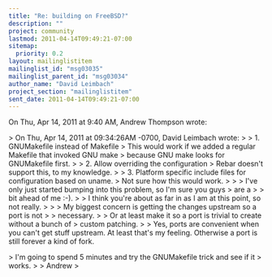 ```yaml
---
title: "Re: building on FreeBSD?"
description: ""
project: community
lastmod: 2011-04-14T09:49:21-07:00
sitemap:
  priority: 0.2
layout: mailinglistitem
mailinglist_id: "msg03035"
mailinglist_parent_id: "msg03034"
author_name: "David Leimbach"
project_section: "mailinglistitem"
sent_date: 2011-04-14T09:49:21-07:00
---
```



On Thu, Apr 14, 2011 at 9:40 AM, Andrew Thompson  wrote:

&gt; On Thu, Apr 14, 2011 at 09:34:26AM -0700, David Leimbach wrote:
&gt; &gt; 1. GNUMakefile instead of Makefile
&gt; This would work if we added a regular Makefile that invoked GNU make
&gt; because GNU make looks for GNUMakefile first.
&gt; &gt; 2. Allow overriding the configuration
&gt; Rebar doesn't support this, to my knowledge.
&gt; &gt; 3. Platform specific include files for configuration based on uname.
&gt; Not sure how this would work.
&gt;
&gt; &gt; I've only just started bumping into this problem, so I'm sure you guys
&gt; are a
&gt; &gt; bit ahead of me :-).
&gt;
&gt; I think you're about as far in as I am at this point, so not really.
&gt;
&gt; &gt; My biggest concern is getting the changes upstream so a port is not
&gt; &gt; necessary.
&gt;
&gt; Or at least make it so a port is trivial to create without a bunch of
&gt; custom patching.
&gt;
&gt;
Yes, ports are convenient when you can't get stuff upstream. At least
that's my feeling. Otherwise a port is still forever a kind of fork.

&gt; I'm going to spend 5 minutes and try the GNUMakefile trick and see if it
&gt; works.
&gt;
&gt; Andrew
&gt;

